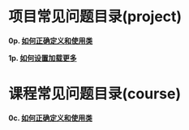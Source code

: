 
# 项目常见问题目录(project)

**0p. [如何正确定义和使用类](https://github.com/DaemonFG/IntrotoPython-Think-Tank/blob/master/P2/0p%E5%A6%82%E4%BD%95%E6%AD%A3%E7%A1%AE%E5%AE%9A%E4%B9%89%E5%92%8C%E4%BD%BF%E7%94%A8%E7%B1%BB.md)**

**1p. [如何设置加载更多]()**

# 课程常见问题目录(course)

**0c. [如何正确定义和使用类]()**
